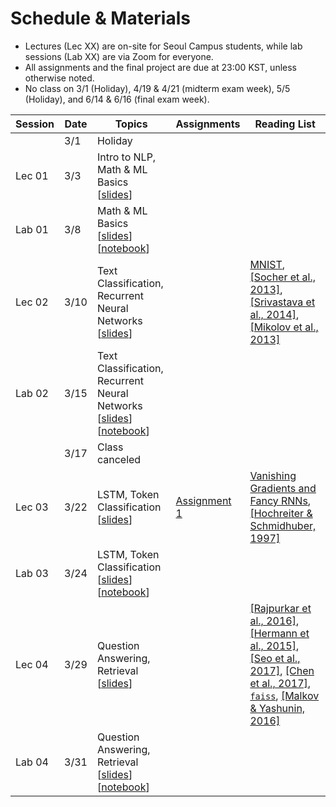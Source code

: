 # Schedule & Materials

- Lectures (Lec XX) are on-site for Seoul Campus students, while lab sessions (Lab XX) are via Zoom for everyone. 
- All assignments and the final project are due at 23:00 KST, unless otherwise noted.
- No class on 3/1 (Holiday), 4/19 & 4/21 (midterm exam week), 5/5 (Holiday), and 6/14 & 6/16 (final exam week).

| Session | Date      | Topics                                  | Assignments | Reading List |
|----------------|-----------|-------------------------------------------------|------------------|-------------------------|
|              |  3/1 | Holiday                     |                ||
|             Lec 01 |  3/3 | Intro to NLP, Math & ML Basics [[slides][s01]]                     |                ||
|             Lab 01 |  3/8 | Math & ML Basics [[slides][ls01]][[notebook][n01]] | |                        |
|             Lec 02 |  3/10 | Text Classification, Recurrent Neural Networks [[slides][s02]]                      | | [MNIST][mnist], [[Socher et al., 2013]][sst], [[Srivastava et al., 2014]][dropout], [[Mikolov et al., 2013]][word2vec]|
|             Lab 02 |  3/15 | Text Classification, Recurrent Neural Networks [[slides][ls02]][[notebook][n02]] | |                        |
|              |  3/17 | Class canceled |  |                        |
|             Lec 03 |  3/22 | LSTM, Token Classification [[slides][s03]] | [Assignment 1][a1] |[Vanishing Gradients and Fancy RNNs][cs224n-07], [[Hochreiter & Schmidhuber, 1997]][lstm] |
|             Lab 03 |  3/24 | LSTM, Token Classification [[slides][ls03]][[notebook][n03]]  | |                        |
|             Lec 04 |  3/29 | Question Answering, Retrieval [[slides][s04]]  |  |[[Rajpurkar et al., 2016]][squad], [[Hermann et al., 2015]][teaching], [[Seo et al., 2017]][bidaf], [[Chen et al., 2017]][drqa], [`faiss`][faiss], [[Malkov & Yashunin, 2016]][hnsw]                     |
|             Lab 04 |  3/31 | Question Answering, Retrieval [[slides][ls04]] [[notebook][n04]] |  |                     |

<!--
|             Lec 04 |  3/29 | Question Answering, Retrieval [[slides][s04]] |  |[[Rajpurkar et al., 2016]][squad], [[Hermann et al., 2015]][teaching], [[Seo et al., 2017]][bidaf], [[Chen et al., 2017]][drqa], [`faiss`][faiss], [[Malkov & Yashunin, 2016]][hnsw]                     |
|             09 | 10/6 | Text Generation, Encoder-Decoder [[slides][s09]] | | [[Cho et al., 2014]][seq2seq]             |
|              | 10/11 | No lecture (Hangeul Proclamation Day) |                             |                         |
|             10 |  10/13 | Attention [[slides][s10]] | [Final Project Survey][final-survey] is due. [Assignment 2][a2] is up.  [Assignment 1 Solution][s1] is up.  | [[Bahdanau et al., 2015]][att], [[Luong et al., 2015]][att-luong]         |
|              | 10/18 | No lecture (midterm week) |   |                         |
|              | 10/20 | No lecture (midterm week) |  |                         |
|             11 |  10/25 | Transformer [[slides][s11]] |                                     | [[Vaswani et al., 2017]][transformer], [Annotated Transformer][annotated]                        |
|             12 | 10/27 | Transformer (2) [[slides][s12]]|  Assignment 2 is due.  |                         |
|             13 | 11/1 | Language Model, Regularization, Decoding [[slides][s13]] |   | [[Ioffe & Szgedy 2015]][batchnorm], [[Ba et al., 2016]][layernorm]                         |
|              | 11/3 | Pre-BERT Paper Discussion [[instructions][d1]] |  |                             |
|||||
|             14 |  11/8 | Transfer Learning, Pretrained Language Model [[slides][s14]]  | [Assignment 3][a3] is up.                     | [[Min et al., 2017]][qa-transfer], [[Peters et al., 2018]][elmo], [[Howard & Ruder, 2018]][ulmfit], [[Radford et al., 2018]][gpt]                                          |
|              | 11/10 | No lecture (EMNLP)  |   |                                         |
|             15 | 11/15 | BERT [[slides][s15]] |                                     | [[Devlin et al., 2018]][bert], [[Yang et al., 2019]][xlnet], [[Liu et al., 2019]][roberta], [BERT Slides][bert-slides] |
|             16 | 11/17 | Hugging Face and Final Project Tutorial [[slides][s16]] |  | [`transformers` Tutorial][transformers] |                      
|              | 11/22 | No lecture |Assignment 3 is due, [Assignment 4][a4] is up.  | |
|             17 | 11/24 |Pretraining for Generation [[slides][s17]] |  |[[Radford et al., 2019]][gpt-2], [[Lewis et al., 2020a]][bart], [[Raffel et al., 2020]][t5], [[Roberts et al., 2020]][cbqa], [[Lewis et al., 2020b]][overlap]  |
|             18 | 11/29 | Scaling Laws, In-Context Learning [[slides][s18]]|                                   |[[Kaplan et al., 2020]][scaling], [[Brown et al., 2020]][gpt-3], [[Ramesh et al., 2021]][dall-e] |
|              |  12/1 | Post-BERT Paper Discussion [[instructions][d2]]  |  | |
|              |  12/6 | Final Project Presentation                      |  Assignment 4 is due. |           |
|             |  12/8 | Final Project Presentation                      |                                   |                         |
|              |  12/13 | No lecture (finals week)                      |                                    |                         |
|              |  12/15 | No lecture (finals week)                      |  Final Project Report is due                                  |                         |
-->

[s01]: https://drive.google.com/file/d/11OKl3ftd0qOmKy6RAiBCqpmECnj1WHZm/view?usp=sharing
[s02]: https://drive.google.com/file/d/1-BMrvIM33VKbACbh1loaehZlUSKsZ3Lj/view?usp=sharing
[s03]: https://drive.google.com/file/d/13-yi-xOdny80neM2zNTZfGF_cTq62Qzg/view?usp=sharing
[s04]: https://drive.google.com/file/d/1-Dg3Cgdhw_jegVwvso5lvjHE5o0SD7F8/view?usp=sharing
[s05]: https://drive.google.com/file/d/11tGioYJPIwvO6orqTwkgyuUqxFpheZ8p/view?usp=sharing
[s06]: https://drive.google.com/file/d/121Ga4V2U030RaLEPkRl5sDdoYTHyBN0c/view?usp=sharing
[s07]: https://drive.google.com/file/d/12ESkOClHnxURjEc45MDidJK0WdwBXj9z/view?usp=sharing
[s08]: https://drive.google.com/file/d/12KnsPNcRwmQezmxnjTLzaz7-bWQt81f0/view?usp=sharing
[s09]: https://drive.google.com/file/d/1OlGeBWNJnTGB10pfdVOl6dp5E4WTeGYv/view?usp=sharing
[s10]: https://drive.google.com/file/d/1--qPSaQgkB5HbeEwRZYDNeEdjasxQAB5/view?usp=sharing
[s11]: https://drive.google.com/file/d/1-cOaQyb-JiIPYA2E0akpt-ZQw4NnX_pl/view?usp=sharing
[s12]: https://drive.google.com/file/d/1-e1afB-rbwh7Xlvp_uu4K0TU6-wPYxUN/view?usp=sharing
[s13]: https://drive.google.com/file/d/105uffdFm9kk4vxsAOKbpNejtTiTfeYiH/view?usp=sharing
[s14]: https://drive.google.com/file/d/1079QeGAsL8lUMJuL-UE8UrJBhTJIwriu/view?usp=sharing
[s15]: https://drive.google.com/file/d/10B5wdxaQFvCh21O0Gi9hDn8c5189jcPH/view?usp=sharing
[s16]: https://drive.google.com/file/d/10Ljc-WoOyvb8D1ZGtzrEi6OaYiFYBg-w/view?usp=sharing
[s17]: https://drive.google.com/file/d/12LIFz0bPcs46UMXNKZWMY8lo9V1sCJo6/view?usp=sharing
[s18]: https://drive.google.com/file/d/1-DVP3fmGiW2SbCryQuMJV_1DL4QOlIEy/view?usp=sharing
[s19]: https://drive.google.com/file/d/1lj58BULPV0SZUZBXkPdOYAIK_sL3vi0i/view?usp=sharing
[s20]: https://drive.google.com/file/d/17SUpIjpDX_if3rW3YZUGmUs_jk2__xRW/view?usp=sharing
[s21]: https://drive.google.com/file/d/1CdOeMFveW0kxMc5UgOt9Qc3tX-9pkFxE/view?usp=sharing

[ls01]: https://drive.google.com/file/d/1--GKA5XfAVygQO8JVzWjrgi830mdpji3/view?usp=sharing
[ls02]: https://drive.google.com/file/d/12jaMLT0TXT_sdvz2nM9JgCqTH8xzZziv/view?usp=sharing
[ls03]: https://drive.google.com/file/d/134m0lrDZYl9FzbgS_GSSnbLboC_HeBcj/view?usp=sharing
[ls04]: https://drive.google.com/file/d/136kePu9pF8bQr3_Ri7kNY1yDGqP8PWfF/view?usp=sharing

[n01]: https://colab.research.google.com/drive/1ZPgqQGX5BoMdx5ueRl5h2u2pTHxKK7Ws?usp=sharing
[n02]: https://colab.research.google.com/drive/1SjOeBf5KGVjX1aYQzwWU0tzS1elCK36G?usp=sharing
[n03]: https://colab.research.google.com/drive/1UUVTXjdBCzMkT0-BI2tPqNKIglQhx_ad?usp=sharing
[n04]: https://colab.research.google.com/drive/1WLLcS3q-wnA_StGKQUEU7kiTuPJUyKyF?usp=sharing

[a1]: https://colab.research.google.com/drive/1czIUOqIG9vF6MUsY7zcAO0Ne03Wk2KwQ#scrollTo=mbGnNWI1lRy_
[a2]: https://colab.research.google.com/drive/1BnZTWAtJHphAle0jkvJkc6zh86GuBxIU
[a3]: https://colab.research.google.com/drive/1xRr_ZZc-HUwR37X_7EmzaK-JHBtJ5WW2?usp=sharing
[a4]: https://colab.research.google.com/drive/1M4tfQtRh_F0JXajx-5uInfK1lUtg6u9w?usp=sharing
[final]: https://docs.google.com/document/d/17F5_dcE7U4akdIa2H0G0hYo_RHvnBsZSPF1XVRYeZpQ/edit?usp=sharing
[final-survey]: https://forms.gle/sUb6Tok21e19rZC76

[s1]: https://colab.research.google.com/drive/1Mq_ZUPis2F8xuH9a2u9FzA_hEdMzFYeW

[d1]: https://docs.google.com/document/d/1hLzjQCiqU7zQq4RMg9A063Fv537VXmccjWk0pph2tn0/edit?usp=sharing
[d2]: https://docs.google.com/document/d/19voNry_NNJd3QpMV2XnDVZwwyhwlBAlwDX4RqWeKT7s/edit?usp=sharing

[word2vec]: https://arxiv.org/abs/1301.3781
[mnist]: http://yann.lecun.com/exdb/mnist/
[cs224n-07]: https://web.stanford.edu/class/archive/cs/cs224n/cs224n.1194/slides/cs224n-2019-lecture07-fancy-rnn.pdf
[seq2seq]: https://arxiv.org/abs/1406.1078
[lstm]: https://www.bioinf.jku.at/publications/older/2604.pdf
[att]: https://arxiv.org/abs/1409.0473
[att-luong]: https://arxiv.org/abs/1508.04025
[teaching]: https://arxiv.org/abs/1506.03340
[matchlstm]: https://arxiv.org/abs/1608.07905
[bidaf]: https://arxiv.org/abs/1611.01603
[transformer]: https://arxiv.org/abs/1706.03762
[annotated]: https://nlp.seas.harvard.edu/2018/04/03/attention.html
[layernorm]: https://arxiv.org/abs/1607.06450
[batchnorm]: https://arxiv.org/abs/1502.03167
[syntactic]: https://www.cs.unc.edu/~mbansal/teaching/slidesFall20/nlp_comp786_fall2020_lec4_sep2.pdf
[wikisql]: https://arxiv.org/abs/1709.00103
[thorough]: https://arxiv.org/abs/1606.02858
[squad]: https://arxiv.org/abs/1606.05250
[elmo]: https://arxiv.org/abs/1802.05365
[gpt]: https://openai.com/blog/language-unsupervised/
[bert]: https://arxiv.org/abs/1810.04805
[transformers]: https://huggingface.co/transformers/training.html
[drqa]: https://arxiv.org/abs/1704.00051
[dpr]: https://arxiv.org/abs/2004.04906
[hnsw]: https://arxiv.org/abs/1603.09320
[roberta]: https://arxiv.org/abs/1907.11692
[bart]: https://arxiv.org/abs/1910.13461
[xlnet]: https://arxiv.org/abs/1906.08237
[faiss]: https://github.com/facebookresearch/faiss
[gpt-2]: https://openai.com/blog/better-language-models/
[albert]: https://arxiv.org/abs/1909.11942
[electra]: https://arxiv.org/abs/2003.10555
[t5]: https://arxiv.org/abs/1910.10683
[layoutlm]: https://arxiv.org/abs/1912.13318
[m2m-100]: https://arxiv.org/abs/2010.11125
[mobilebert]: https://arxiv.org/abs/2004.02984
[scaling]: https://arxiv.org/abs/2001.08361
[gpt-3]: https://arxiv.org/abs/2005.14165
[cbqa]: https://arxiv.org/abs/2002.08910
[bros]: https://openreview.net/forum?id=punMXQEsPr0
[dall-e]: https://arxiv.org/abs/2102.12092
[ulmfit]: https://arxiv.org/abs/1801.06146
[bpe]: https://arxiv.org/abs/1508.07909
[dropout]: https://jmlr.org/papers/v15/srivastava14a.html
[exposure-bias]: https://openreview.net/forum?id=rJg2fTNtwr
[sst]: https://nlp.stanford.edu/~socherr/EMNLP2013_RNTN.pdf
[ulmfit]: https://arxiv.org/abs/1801.06146
[qa-transfer]: https://arxiv.org/abs/1702.02171
[bert-slides]: https://nlp.stanford.edu/seminar/details/jdevlin.pdf
[overlap]: https://arxiv.org/abs/2008.02637